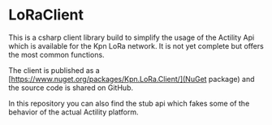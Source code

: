 # LoRaClient
This is a csharp client library build to simplify the usage of the Actility Api which is available for the Kpn LoRa network. It is not yet complete but offers the most common functions.  

The client is published as a [https://www.nuget.org/packages/Kpn.LoRa.Client/](NuGet package) and the source code is shared on GitHub. 

In this repository you can also find the stub api which fakes some of the behavior of the actual Actility platform.

